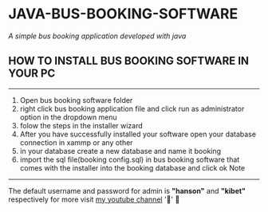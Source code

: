 # JAVA-BUS-BOOKING-SOFTWARE
*A simple bus booking application developed with java*
## HOW TO INSTALL  BUS BOOKING  SOFTWARE IN YOUR PC
*****************************************************************
1. Open bus booking software folder 
2. right click bus booking application file and
 click run as administrator option in the dropdown menu
3. folow the steps in the installer  wizard
4. After you have successfully installed your software
open your database connection in xammp or any other
5. in your database create a new database and name it booking
6. import the sql file(booking config.sql) in bus booking software
 that comes with the installer  into the booking database and click ok
Note
******************************************************
The default username and password for admin is **"hanson"** and **"kibet"** respectively
for more visit [my youtube channel](https://www.youtube.com/watch?v=CKE-r9RXY4k&t=167s)
':unicorn:' :unicorn:

